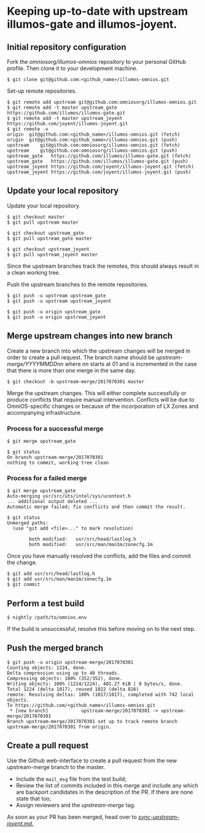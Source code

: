 
# Keeping up-to-date with upstream illumos-gate and illumos-joyent.

## Initial repository configuration

Fork the _omniosorg/illumos-omnios_ repository to your personal GitHub profile.
Then clone it to your development machine.

```shell
$ git clone git@github.com:<github_name>/illumos-omnios.git
```

Set-up remote repositories.

```shell
$ git remote add upstream git@github.com:omniosorg/illumos-omnios.git
$ git remote add -t master upstream_gate https://github.com/illumos/illumos-gate.git
$ git remote add -t master upstream_joyent https://github.com/joyent/illumos-joyent.git
$ git remote -v
origin  git@github.com:<github_name>/illumos-omnios.git (fetch)
origin  git@github.com:<github_name>/illumos-omnios.git (push)
upstream    git@github.com:omniosorg/illumos-omnios.git (fetch)
upstream    git@github.com:omniosorg/illumos-omnios.git (push)
upstream_gate   https://github.com/illumos/illumos-gate.git (fetch)
upstream_gate   https://github.com/illumos/illumos-gate.git (push)
upstream_joyent https://github.com/joyent/illumos-joyent.git (fetch)
upstream_joyent https://github.com/joyent/illumos-joyent.git (push)
```

## Update your local repository

Update your local repository.

```shell
$ git checkout master
$ git pull upstream master

$ git checkout upstream_gate
$ git pull upstream_gate master

$ git checkout upstream_joyent
$ git pull upstream_joyent master
```

Since the upstream branches track the remotes, this should always
result in a clean working tree.

Push the upstream branches to the remote repositories.

```shell
$ git push -u upstream upstream_gate
$ git push -u upstream upstream_joyent

$ git push -u origin upstream_gate
$ git push -u origin upstream_joyent
```

## Merge upstream changes into new branch

Create a new branch into which the upstream changes will be merged in order
to create a pull request. The branch name should be
_upstream-merge/YYYYMMDDnn_ where _nn_ starts at 01 and is incremented in
the case that there is more than one merge in the same day.

```shell
$ git checkout -b upstream-merge/2017070301 master
```

Merge the upstream changes. This will either complete successfully or produce
conflicts that require manual intervention. Conflicts will be due to
OmniOS-specific changes or because of the incorporation of LX Zones and
accompanying infrastructure.

### Process for a successful merge

```shell
$ git merge upstream_gate

$ git status
On branch upstream-merge/2017070301
nothing to commit, working tree clean
```

### Process for a failed merge

```shell
$ git merge upstream_gate
Auto-merging usr/src/uts/intel/sys/ucontext.h
... additional output deleted ...
Automatic merge failed; fix conflicts and then commit the result.

$ git status
Unmerged paths:
  (use "git add <file>..." to mark resolution)

        both modified:   usr/src/head/lastlog.h
        both modified:   usr/src/man/man1m/zonecfg.1m
```

Once you have manually resolved the conflicts, add the files and commit
the change.

```shell
$ git add usr/src/head/lastlog.h
$ git add usr/src/man/man1m/zonecfg.1m
$ git commit
```

## Perform a test build

```shell
$ nightly /path/to/omnios.env
```

If the build is unsuccessful, resolve this before moving on to the next
step.

## Push the merged branch

```shell
$ git push -u origin upstream-merge/2017070301
Counting objects: 1224, done.
Delta compression using up to 40 threads.
Compressing objects: 100% (352/352), done.
Writing objects: 100% (1224/1224), 401.27 KiB | 0 bytes/s, done.
Total 1224 (delta 1017), reused 1022 (delta 826)
remote: Resolving deltas: 100% (1017/1017), completed with 742 local objects.
To https://github.com/<github_name>/illumos-omnios.git
 * [new branch]            upstream-merge/2017070301 -> upstream-merge/2017070301
Branch upstream-merge/2017070301 set up to track remote branch upstream-merge/2017070301 from origin.
```

## Create a pull request

Use the Github web-interface to create a pull request from the new
upstream-merge branch to the master.

* Include the `mail_msg` file from the test build;
* Review the list of commits included in this merge and include any which
are backport candidates in the description of the PR. If there are none
state that too;
* Assign reviewers and the _upstream-merge_ tag.

As soon as your PR has been merged, head over to
[_sync-upstream-joyent.md_.](sync-upstream-joyent.md)
